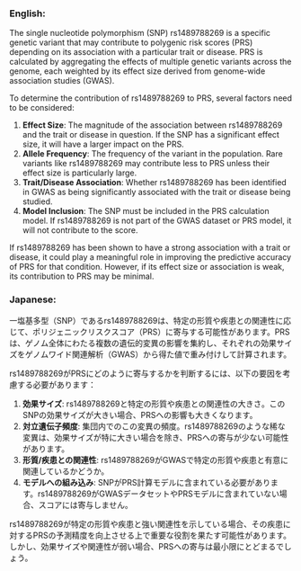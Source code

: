### English:
The single nucleotide polymorphism (SNP) rs1489788269 is a specific genetic variant that may contribute to polygenic risk scores (PRS) depending on its association with a particular trait or disease. PRS is calculated by aggregating the effects of multiple genetic variants across the genome, each weighted by its effect size derived from genome-wide association studies (GWAS). 

To determine the contribution of rs1489788269 to PRS, several factors need to be considered:
1. **Effect Size**: The magnitude of the association between rs1489788269 and the trait or disease in question. If the SNP has a significant effect size, it will have a larger impact on the PRS.
2. **Allele Frequency**: The frequency of the variant in the population. Rare variants like rs1489788269 may contribute less to PRS unless their effect size is particularly large.
3. **Trait/Disease Association**: Whether rs1489788269 has been identified in GWAS as being significantly associated with the trait or disease being studied.
4. **Model Inclusion**: The SNP must be included in the PRS calculation model. If rs1489788269 is not part of the GWAS dataset or PRS model, it will not contribute to the score.

If rs1489788269 has been shown to have a strong association with a trait or disease, it could play a meaningful role in improving the predictive accuracy of PRS for that condition. However, if its effect size or association is weak, its contribution to PRS may be minimal.

### Japanese:
一塩基多型（SNP）であるrs1489788269は、特定の形質や疾患との関連性に応じて、ポリジェニックリスクスコア（PRS）に寄与する可能性があります。PRSは、ゲノム全体にわたる複数の遺伝的変異の影響を集約し、それぞれの効果サイズをゲノムワイド関連解析（GWAS）から得た値で重み付けして計算されます。

rs1489788269がPRSにどのように寄与するかを判断するには、以下の要因を考慮する必要があります：
1. **効果サイズ**: rs1489788269と特定の形質や疾患との関連性の大きさ。このSNPの効果サイズが大きい場合、PRSへの影響も大きくなります。
2. **対立遺伝子頻度**: 集団内でのこの変異の頻度。rs1489788269のような稀な変異は、効果サイズが特に大きい場合を除き、PRSへの寄与が少ない可能性があります。
3. **形質/疾患との関連性**: rs1489788269がGWASで特定の形質や疾患と有意に関連しているかどうか。
4. **モデルへの組み込み**: SNPがPRS計算モデルに含まれている必要があります。rs1489788269がGWASデータセットやPRSモデルに含まれていない場合、スコアには寄与しません。

rs1489788269が特定の形質や疾患と強い関連性を示している場合、その疾患に対するPRSの予測精度を向上させる上で重要な役割を果たす可能性があります。しかし、効果サイズや関連性が弱い場合、PRSへの寄与は最小限にとどまるでしょう。
